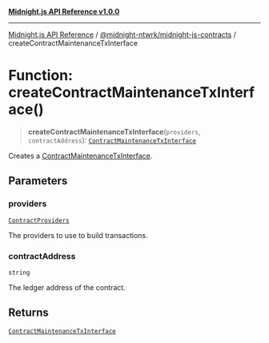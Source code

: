 [**Midnight.js API Reference v1.0.0**](../../../README.md)

***

[Midnight.js API Reference](../../../packages.md) / [@midnight-ntwrk/midnight-js-contracts](../README.md) / createContractMaintenanceTxInterface

# Function: createContractMaintenanceTxInterface()

> **createContractMaintenanceTxInterface**(`providers`, `contractAddress`): [`ContractMaintenanceTxInterface`](../type-aliases/ContractMaintenanceTxInterface.md)

Creates a [ContractMaintenanceTxInterface](../type-aliases/ContractMaintenanceTxInterface.md).

## Parameters

### providers

[`ContractProviders`](../type-aliases/ContractProviders.md)

The providers to use to build transactions.

### contractAddress

`string`

The ledger address of the contract.

## Returns

[`ContractMaintenanceTxInterface`](../type-aliases/ContractMaintenanceTxInterface.md)

